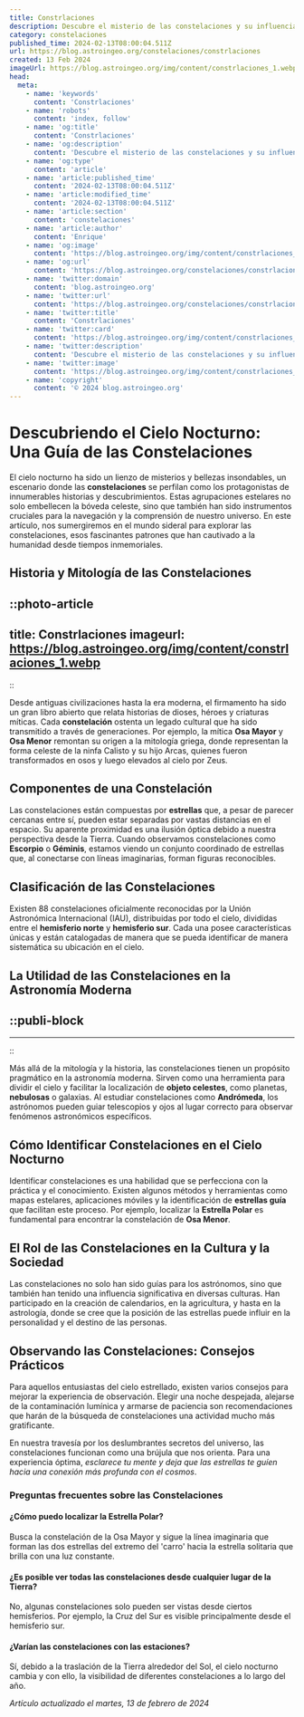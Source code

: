```yaml
---
title: Constrlaciones
description: Descubre el misterio de las constelaciones y su influencia en la historia y la astronomía. Expande tu conocimiento del cosmos con nosotros.
category: constelaciones
published_time: 2024-02-13T08:00:04.511Z
url: https://blog.astroingeo.org/constelaciones/constrlaciones
created: 13 Feb 2024
imageUrl: https://blog.astroingeo.org/img/content/constrlaciones_1.webp
head:
  meta:
    - name: 'keywords'
      content: 'Constrlaciones'
    - name: 'robots'
      content: 'index, follow'
    - name: 'og:title'
      content: 'Constrlaciones'
    - name: 'og:description'
      content: 'Descubre el misterio de las constelaciones y su influencia en la historia y la astronomía. Expande tu conocimiento del cosmos con nosotros.'
    - name: 'og:type'
      content: 'article'
    - name: 'article:published_time'
      content: '2024-02-13T08:00:04.511Z'
    - name: 'article:modified_time'
      content: '2024-02-13T08:00:04.511Z'
    - name: 'article:section'
      content: 'constelaciones'
    - name: 'article:author'
      content: 'Enrique'
    - name: 'og:image'
      content: 'https://blog.astroingeo.org/img/content/constrlaciones_1.webp'
    - name: 'og:url'
      content: 'https://blog.astroingeo.org/constelaciones/constrlaciones'
    - name: 'twitter:domain'
      content: 'blog.astroingeo.org'
    - name: 'twitter:url'
      content: 'https://blog.astroingeo.org/constelaciones/constrlaciones'
    - name: 'twitter:title'
      content: 'Constrlaciones'
    - name: 'twitter:card'
      content: 'https://blog.astroingeo.org/img/content/constrlaciones_1.webp'
    - name: 'twitter:description'
      content: 'Descubre el misterio de las constelaciones y su influencia en la historia y la astronomía. Expande tu conocimiento del cosmos con nosotros.'
    - name: 'twitter:image'
      content: 'https://blog.astroingeo.org/img/content/constrlaciones_1.webp'
    - name: 'copyright'
      content: '© 2024 blog.astroingeo.org'
---
```

# Descubriendo el Cielo Nocturno: Una Guía de las Constelaciones

El cielo nocturno ha sido un lienzo de misterios y bellezas insondables, un escenario donde las **constelaciones** se perfilan como los protagonistas de innumerables historias y descubrimientos. Estas agrupaciones estelares no solo embellecen la bóveda celeste, sino que también han sido instrumentos cruciales para la navegación y la comprensión de nuestro universo. En este artículo, nos sumergiremos en el mundo sideral para explorar las constelaciones, esos fascinantes patrones que han cautivado a la humanidad desde tiempos inmemoriales.

## Historia y Mitología de las Constelaciones


::photo-article
---
title: Constrlaciones
imageurl: https://blog.astroingeo.org/img/content/constrlaciones_1.webp
---
::



Desde antiguas civilizaciones hasta la era moderna, el firmamento ha sido un gran libro abierto que relata historias de dioses, héroes y criaturas míticas. Cada **constelación** ostenta un legado cultural que ha sido transmitido a través de generaciones. Por ejemplo, la mítica **Osa Mayor** y **Osa Menor** remontan su origen a la mitología griega, donde representan la forma celeste de la ninfa Calisto y su hijo Arcas, quienes fueron transformados en osos y luego elevados al cielo por Zeus.

## Componentes de una Constelación

Las constelaciones están compuestas por **estrellas** que, a pesar de parecer cercanas entre sí, pueden estar separadas por vastas distancias en el espacio. Su aparente proximidad es una ilusión óptica debido a nuestra perspectiva desde la Tierra. Cuando observamos constelaciones como **Escorpio** o **Géminis**, estamos viendo un conjunto coordinado de estrellas que, al conectarse con líneas imaginarias, forman figuras reconocibles.

## Clasificación de las Constelaciones

Existen 88 constelaciones oficialmente reconocidas por la Unión Astronómica Internacional (IAU), distribuidas por todo el cielo, divididas entre el **hemisferio norte** y **hemisferio sur**. Cada una posee características únicas y están catalogadas de manera que se pueda identificar de manera sistemática su ubicación en el cielo.

## La Utilidad de las Constelaciones en la Astronomía Moderna


  ::publi-block
  ---
  ---
  ::
  
  

Más allá de la mitología y la historia, las constelaciones tienen un propósito pragmático en la astronomía moderna. Sirven como una herramienta para dividir el cielo y facilitar la localización de **objeto celestes**, como planetas, **nebulosas** o galaxias. Al estudiar constelaciones como **Andrómeda**, los astrónomos pueden guiar telescopios y ojos al lugar correcto para observar fenómenos astronómicos específicos.

## Cómo Identificar Constelaciones en el Cielo Nocturno

Identificar constelaciones es una habilidad que se perfecciona con la práctica y el conocimiento. Existen algunos métodos y herramientas como mapas estelares, aplicaciones móviles y la identificación de **estrellas guía** que facilitan este proceso. Por ejemplo, localizar la **Estrella Polar** es fundamental para encontrar la constelación de **Osa Menor**.

## El Rol de las Constelaciones en la Cultura y la Sociedad

Las constelaciones no solo han sido guías para los astrónomos, sino que también han tenido una influencia significativa en diversas culturas. Han participado en la creación de calendarios, en la agricultura, y hasta en la astrología, donde se cree que la posición de las estrellas puede influir en la personalidad y el destino de las personas.

## Observando las Constelaciones: Consejos Prácticos

Para aquellos entusiastas del cielo estrellado, existen varios consejos para mejorar la experiencia de observación. Elegir una noche despejada, alejarse de la contaminación lumínica y armarse de paciencia son recomendaciones que harán de la búsqueda de constelaciones una actividad mucho más gratificante.

En nuestra travesía por los deslumbrantes secretos del universo, las constelaciones funcionan como una brújula que nos orienta. Para una experiencia óptima, *esclarece tu mente y deja que las estrellas te guíen hacia una conexión más profunda con el cosmos*.

### Preguntas frecuentes sobre las Constelaciones

#### ¿Cómo puedo localizar la Estrella Polar?
Busca la constelación de la Osa Mayor y sigue la línea imaginaria que forman las dos estrellas del extremo del 'carro' hacia la estrella solitaria que brilla con una luz constante.

#### ¿Es posible ver todas las constelaciones desde cualquier lugar de la Tierra?
No, algunas constelaciones solo pueden ser vistas desde ciertos hemisferios. Por ejemplo, la Cruz del Sur es visible principalmente desde el hemisferio sur.

#### ¿Varían las constelaciones con las estaciones?
Sí, debido a la traslación de la Tierra alrededor del Sol, el cielo nocturno cambia y con ello, la visibilidad de diferentes constelaciones a lo largo del año.

_Artículo actualizado el martes, 13 de febrero de 2024_